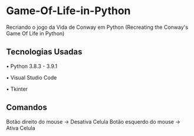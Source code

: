 # Game-Of-Life-in-Python
Recriando o jogo da Vida de Conway em Python (Recreating the Conway's Game Of Life in Python)

## Tecnologias Usadas
• Python 3.8.3 - 3.9.1

• Visual Studio Code

• Tkinter

## Comandos

Botão direito do mouse → Desativa Celula
Botão esquerdo do mouse → Ativa Celula
